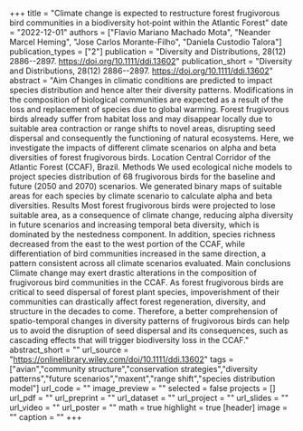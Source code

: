 +++
title = "Climate change is expected to restructure forest frugivorous bird communities in a biodiversity hot‐point within the Atlantic Forest"
date = "2022-12-01"
authors = ["Flavio Mariano Machado Mota", "Neander Marcel Heming", "Jose Carlos Morante-Filho", "Daniela Custodio Talora"]
publication_types = ["2"]
publication = "Diversity and Distributions, 28(12) 2886--2897. https://doi.org/10.1111/ddi.13602"
publication_short = "Diversity and Distributions, 28(12) 2886--2897. https://doi.org/10.1111/ddi.13602"
abstract = "Aim Changes in climatic conditions are predicted to impact species distribution and hence alter their diversity patterns. Modifications in the composition of biological communities are expected as a result of the loss and replacement of species due to global warming. Forest frugivorous birds already suffer from habitat loss and may disappear locally due to suitable area contraction or range shifts to novel areas, disrupting seed dispersal and consequently the functioning of natural ecosystems. Here, we investigate the impacts of different climate scenarios on alpha and beta diversities of forest frugivorous birds. Location Central Corridor of the Atlantic Forest (CCAF), Brazil. Methods We used ecological niche models to project species distribution of 68 frugivorous birds for the baseline and future (2050 and 2070) scenarios. We generated binary maps of suitable areas for each species by climate scenario to calculate alpha and beta diversities. Results Most forest frugivorous birds were projected to lose suitable area, as a consequence of climate change, reducing alpha diversity in future scenarios and increasing temporal beta diversity, which is dominated by the nestedness component. In addition, species richness decreased from the east to the west portion of the CCAF, while differentiation of bird communities increased in the same direction, a pattern consistent across all climate scenarios evaluated. Main conclusions Climate change may exert drastic alterations in the composition of frugivorous bird communities in the CCAF. As forest frugivorous birds are critical to seed dispersal of forest plant species, impoverishment of their communities can drastically affect forest regeneration, diversity, and structure in the decades to come. Therefore, a better comprehension of spatio-temporal changes in diversity patterns of frugivorous birds can help us to avoid the disruption of seed dispersal and its consequences, such as cascading effects that will trigger biodiversity loss in the CCAF."
abstract_short = ""
url_source = "https://onlinelibrary.wiley.com/doi/10.1111/ddi.13602"
tags = ["avian","community structure","conservation strategies","diversity patterns","future scenarios","maxent","range shift","species distribution model"]
url_code = ""
image_preview = ""
selected = false
projects = []
url_pdf = ""
url_preprint = ""
url_dataset = ""
url_project = ""
url_slides = ""
url_video = ""
url_poster = ""
math = true
highlight = true
[header]
image = ""
caption = ""
+++
